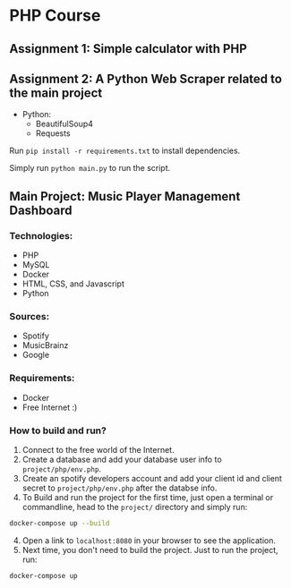 # PHP Course

## Assignment 1: Simple calculator with PHP

## Assignment 2: A Python Web Scraper related to the main project

- Python:
  - BeautifulSoup4
  - Requests

Run `pip install -r requirements.txt` to install dependencies.

Simply run `python main.py` to run the script.

## Main Project: Music Player Management Dashboard

### Technologies:

- PHP
- MySQL
- Docker
- HTML, CSS, and Javascript
- Python

### Sources:

- Spotify
- MusicBrainz
- Google

### Requirements:

- Docker
- Free Internet :)

### How to build and run?

1. Connect to the free world of the Internet.
2. Create a database and add your database user info to `project/php/env.php`.
3. Create an spotify developers account and add your client id and client secret to `project/php/env.php` after the databse info.
3. To Build and run the project for the first time, just open a terminal or commandline, head to the `project/` directory and simply run:
```bash
docker-compose up --build
```
4. Open a link to `localhost:8080` in your browser to see the application.
5. Next time, you don't need to build the project. Just to run the project, run:
```bash
docker-compose up
```
